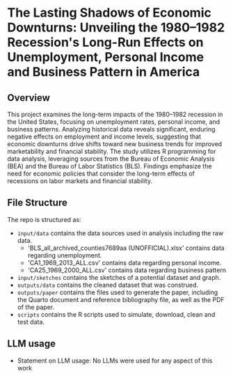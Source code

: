 # The Lasting Shadows of Economic Downturns: Unveiling the 1980–1982 Recession's Long-Run Effects on Unemployment, Personal Income and Business Pattern in America

## Overview

This project examines the long-term impacts of the 1980–1982 recession in the United States, focusing on unemployment rates, personal income, and business patterns. Analyzing historical data reveals significant, enduring negative effects on employment and income levels, suggesting that economic downturns drive shifts toward new business trends for improved marketability and financial stability. The study utilizes R programming for data analysis, leveraging sources from the Bureau of Economic Analysis (BEA) and the Bureau of Labor Statistics (BLS). Findings emphasize the need for economic policies that consider the long-term effects of recessions on labor markets and financial stability.

## File Structure

The repo is structured as:

-   `input/data` contains the data sources used in analysis including the raw data.
    -   'BLS_all_archived_counties7689aa (UNOFFICIAL).xlsx' contains data regarding unemployment.
    -   'CA1_1969_2013_ALL.csv' contains data regarding personal income.
    -   'CA25_1969_2000_ALL.csv' contains data regarding business pattern
-   `input/sketches` contains the sketches of a potential dataset and graph.
-   `outputs/data` contains the cleaned dataset that was construed.
-   `outputs/paper` contains the files used to generate the paper, including the Quarto document and reference bibliography file, as well as the PDF of the paper.
-   `scripts` contains the R scripts used to simulate, download, clean and test data.

## LLM usage

-   Statement on LLM usage: No LLMs were used for any aspect of this work
